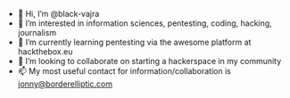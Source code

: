 - 👋 Hi, I’m @black-vajra
- 👀 I’m interested in information sciences, pentesting, coding, hacking, journalism
- 🌱 I’m currently learning pentesting via the awesome platform at hackthebox.eu
- 💞️ I’m looking to collaborate on starting a hackerspace in my community
- 📫 My most useful contact for information/collaboration is jonny@borderelliptic.com

<!---
black-vajra/black-vajra is a ✨ special ✨ repository because its `README.md` (this file) appears on your GitHub profile.
You can click the Preview link to take a look at your changes.
--->
